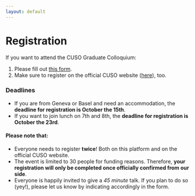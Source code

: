 ```yaml
---
layout: default
---
```


# Registration

If you want to attend the CUSO Graduate Colloquium:
1. Please fill out
  [this form](https://docs.google.com/forms/d/e/1FAIpQLSfKp_sa9-gK1TJWmt5jE0cOwmdQDfOVrZ1lYgEABW6i1msPXg/viewform?usp=sf_link).
2. Make sure to register on the official CUSO website ([here](https://math.cuso.ch/?id=2607&tx_displaycontroller[showUid]=7094)), too.

### Deadlines
- If you are from Geneva or Basel and need an accommodation, the __deadline for registration is October the 15th__.
- If you want to join lunch on 7th and 8th, the __deadline for registration is October the 23rd__.

#### Please note that:
- Everyone needs to register __twice__! Both on this platform and on the official CUSO website.
- The event is limited to 30 people for funding reasons.
  Therefore, __your registration will only be completed once officially confirmed from our side__.
- Everyone is happily invited to give a *45 minute* talk.
  If you plan to do so (yey!), please let us know by indicating accordingly in the form.

<!-- <iframe 
    src="https://docs.google.com/forms/d/e/1FAIpQLSfKp_sa9-gK1TJWmt5jE0cOwmdQDfOVrZ1lYgEABW6i1msPXg/viewform"
    width="640"
    height="851"
    frameborder="0"
    marginheight="0"
    marginwidth="0"
>
    Loading...
</iframe> -->
